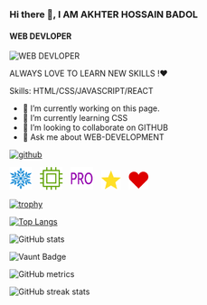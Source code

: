 ### Hi there 👋, I AM AKHTER HOSSAIN BADOL
#### WEB DEVLOPER
![WEB DEVLOPER](https://scontent.fjsr11-1.fna.fbcdn.net/v/t39.30808-6/474637071_122137547654565880_4069529112114525163_n.jpg?_nc_cat=100&ccb=1-7&_nc_sid=86c6b0&_nc_eui2=AeEX9FS2WWTnTuhRnvqrofAFj96MmUR4oi6P3oyZRHiiLttMXTB0pB0JvJ_MzBgPIuNXSDqmxcr8iAULoZASXyEr&_nc_ohc=W0LMG2vje5UQ7kNvwEhGNWj&_nc_oc=AdkgvlqEM2u1Nk9ZSNjc1TcU0EycmN2odRX7ONXlN_I5g1jtssouzK3cllbZOjoyjmg&_nc_zt=23&_nc_ht=scontent.fjsr11-1.fna&_nc_gid=8WVQYIOycsM53omGOpzflA&oh=00_AfFoVXxXhqROAClT5nixDm9tWI_FxLg3cXbi4bZFL_pqew&oe=68103DCA)

ALWAYS LOVE TO LEARN NEW SKILLS !❤️

Skills: HTML/CSS/JAVASCRIPT/REACT

- 🔭 I’m currently working on this page. 
- 🌱 I’m currently learning CSS 
- 👯 I’m looking to collaborate on GITHUB 
- 💬 Ask me about WEB-DEVELOPMENT 


[<img src='https://cdn.jsdelivr.net/npm/simple-icons@3.0.1/icons/github.svg' alt='github' height='40'>](https://github.com/AH-BADOL)  

<a href='https://archiveprogram.github.com/'><img src='https://raw.githubusercontent.com/acervenky/animated-github-badges/master/assets/acbadge.gif' width='40' height='40'></a> <a href='https://docs.github.com/en/developers'><img src='https://raw.githubusercontent.com/acervenky/animated-github-badges/master/assets/devbadge.gif' width='40' height='40'></a> <a href='https://github.com/pricing'><img src='https://raw.githubusercontent.com/acervenky/animated-github-badges/master/assets/pro.gif' width='40' height='40'></a> <a href='https://stars.github.com/'><img src='https://raw.githubusercontent.com/acervenky/animated-github-badges/master/assets/starbadge.gif' width='35' height='35'></a> <a href='https://docs.github.com/en/github/supporting-the-open-source-community-with-github-sponsors'><img src='https://raw.githubusercontent.com/acervenky/animated-github-badges/master/assets/sponsorbadge.gif' width='35' height='35'></a> 

[![trophy](https://github-profile-trophy.vercel.app/?username=AH-BADOL)](https://github.com/ryo-ma/github-profile-trophy)

[![Top Langs](https://github-readme-stats.vercel.app/api/top-langs/?username=AH-BADOL)](https://github.com/anuraghazra/github-readme-stats)

![GitHub stats](https://github-readme-stats.vercel.app/api?username=AH-BADOL&show_icons=true&count_private=true)  

![Vaunt Badge](https://api.vaunt.dev/v1/github/entities/AH-BADOL/contributions?format=svg&private=true)  

![GitHub metrics](https://metrics.lecoq.io/AH-BADOL)  

![GitHub streak stats](https://streak-stats.demolab.com/?user=AH-BADOL)  


